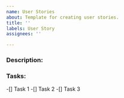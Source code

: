 ```yaml
---
name: User Stories
about: Template for creating user stories.
title: ''
labels: User Story
assignees: ''

---
```


### Description:

### Tasks:
-[] Task 1
-[] Task 2
-[] Task 3

